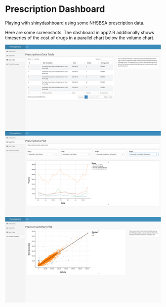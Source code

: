 # Prescription Dashboard

Playing with [shinydashboard](http://rstudio.github.io/shinydashboard/) using some NHSBSA [prescription data](http://www.nhsbsa.nhs.uk/PrescriptionServices/3164.aspx).

Here are some screenshots. The dashboard in app2.R additionally shows timeseries
of the cost of drugs in a parallel chart below the volume chart.

![Data Table](./DashboardDataTable.png)
![Data Prescriptions](./DashboardPrescriptions.png)
![Practice Summary](./DashboardPracticeSummary.png)


